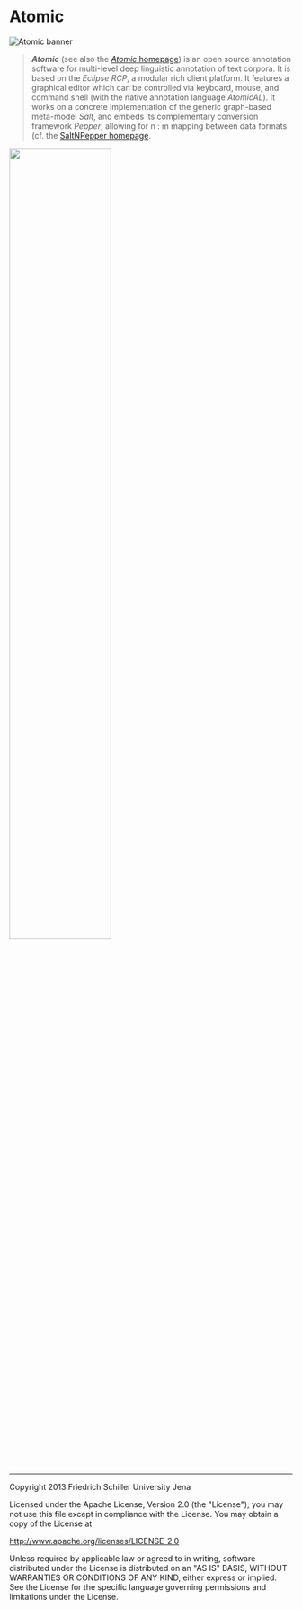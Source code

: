 Atomic
======

![Atomic banner](http://www.personal.uni-jena.de/~fo32hup/atomic/img/atomic_banner.png)

> ***Atomic*** (see also the [*Atomic* homepage](http://linktype.iaa.uni-jena.de/atomic/)) is an open source annotation software for multi-level deep linguistic annotation of text corpora. It is based on the *Eclipse RCP*, a modular rich client platform. It features a graphical editor which can be controlled via keyboard, mouse, and command shell (with the native annotation language *AtomicAL*). It works on a concrete implementation of the generic graph-based meta-model *Salt*, and embeds its complementary conversion framework *Pepper*, allowing for n : m mapping between data formats (cf. the [SaltNPepper homepage]((https://korpling.german.hu-berlin.de/p/projects/saltnpepper/wiki/)).

<img src="http://www.personal.uni-jena.de/~fo32hup/atomic/img/alpha_screenshot.png" border="0" width="60%">

---

   Copyright 2013 Friedrich Schiller University Jena

   Licensed under the Apache License, Version 2.0 (the "License");
   you may not use this file except in compliance with the License.
   You may obtain a copy of the License at

   http://www.apache.org/licenses/LICENSE-2.0

   Unless required by applicable law or agreed to in writing, software
   distributed under the License is distributed on an "AS IS" BASIS,
   WITHOUT WARRANTIES OR CONDITIONS OF ANY KIND, either express or implied.
   See the License for the specific language governing permissions and
   limitations under the License.

